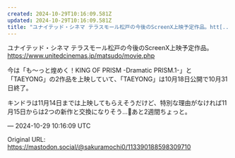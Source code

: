 ```yaml
---
created: 2024-10-29T10:16:09.581Z
updated: 2024-10-29T10:16:09.581Z
title: "ユナイテッド・シネマ テラスモール松戸の今後のScreenX上映予定作品。htt[...]"
---
```


<p>ユナイテッド・シネマ テラスモール松戸の今後のScreenX上映予定作品。<br /><a href="https://www.unitedcinemas.jp/matsudo/movie.php" target="_blank" rel="nofollow noopener" translate="no"><span class="invisible">https://www.</span><span class="ellipsis">unitedcinemas.jp/matsudo/movie</span><span class="invisible">.php</span></a></p><p>今は「も～っと煌めく！KING OF PRISM -Dramatic PRISM.1-」と「TAEYONG」の2作品を上映していて、「TAEYONG」は10月18日公開で10月31日終了。</p><p>キンドラは11月14日までは上映してもらえそうだけど、特別な理由がなければ11月15日からは2つの新作と交換になりそう…🥲あと2週間ちょっと。</p>

&mdash; 2024-10-29 10:16:09 UTC

Original URL: https://mastodon.social/@sakuramochi0/113390188598309710
